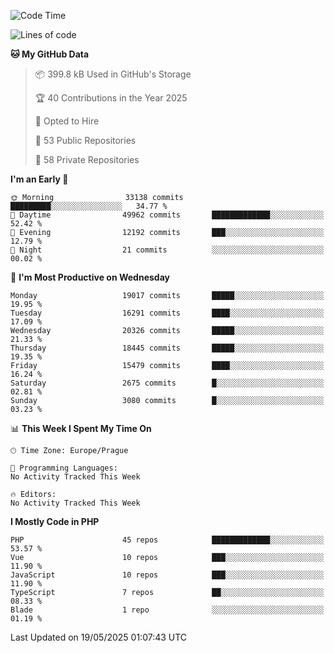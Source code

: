 <!--START_SECTION:waka-->
![Code Time](http://img.shields.io/badge/Code%20Time-1%2C584%20hrs%203%20mins-blue)

![Lines of code](https://img.shields.io/badge/From%20Hello%20World%20I%27ve%20Written-28.0%20million%20lines%20of%20code-blue)

**🐱 My GitHub Data** 

> 📦 399.8 kB Used in GitHub's Storage 
 > 
> 🏆 40 Contributions in the Year 2025
 > 
> 💼 Opted to Hire
 > 
> 📜 53 Public Repositories 
 > 
> 🔑 58 Private Repositories 
 > 
**I'm an Early 🐤** 

```text
🌞 Morning                33138 commits       █████████░░░░░░░░░░░░░░░░   34.77 % 
🌆 Daytime                49962 commits       █████████████░░░░░░░░░░░░   52.42 % 
🌃 Evening                12192 commits       ███░░░░░░░░░░░░░░░░░░░░░░   12.79 % 
🌙 Night                  21 commits          ░░░░░░░░░░░░░░░░░░░░░░░░░   00.02 % 
```
📅 **I'm Most Productive on Wednesday** 

```text
Monday                   19017 commits       █████░░░░░░░░░░░░░░░░░░░░   19.95 % 
Tuesday                  16291 commits       ████░░░░░░░░░░░░░░░░░░░░░   17.09 % 
Wednesday                20326 commits       █████░░░░░░░░░░░░░░░░░░░░   21.33 % 
Thursday                 18445 commits       █████░░░░░░░░░░░░░░░░░░░░   19.35 % 
Friday                   15479 commits       ████░░░░░░░░░░░░░░░░░░░░░   16.24 % 
Saturday                 2675 commits        █░░░░░░░░░░░░░░░░░░░░░░░░   02.81 % 
Sunday                   3080 commits        █░░░░░░░░░░░░░░░░░░░░░░░░   03.23 % 
```


📊 **This Week I Spent My Time On** 

```text
🕑︎ Time Zone: Europe/Prague

💬 Programming Languages: 
No Activity Tracked This Week

🔥 Editors: 
No Activity Tracked This Week
```

**I Mostly Code in PHP** 

```text
PHP                      45 repos            █████████████░░░░░░░░░░░░   53.57 % 
Vue                      10 repos            ███░░░░░░░░░░░░░░░░░░░░░░   11.90 % 
JavaScript               10 repos            ███░░░░░░░░░░░░░░░░░░░░░░   11.90 % 
TypeScript               7 repos             ██░░░░░░░░░░░░░░░░░░░░░░░   08.33 % 
Blade                    1 repo              ░░░░░░░░░░░░░░░░░░░░░░░░░   01.19 % 
```




 Last Updated on 19/05/2025 01:07:43 UTC
<!--END_SECTION:waka-->
<!--
**AlexKratky/AlexKratky** is a ✨ _special_ ✨ repository because its `README.md` (this file) appears on your GitHub profile.

Here are some ideas to get you started:

- 🔭 I’m currently working on ...
- 🌱 I’m currently learning ...
- 👯 I’m looking to collaborate on ...
- 🤔 I’m looking for help with ...
- 💬 Ask me about ...
- 📫 How to reach me: ...
- 😄 Pronouns: ...
- ⚡ Fun fact: ...
-->
